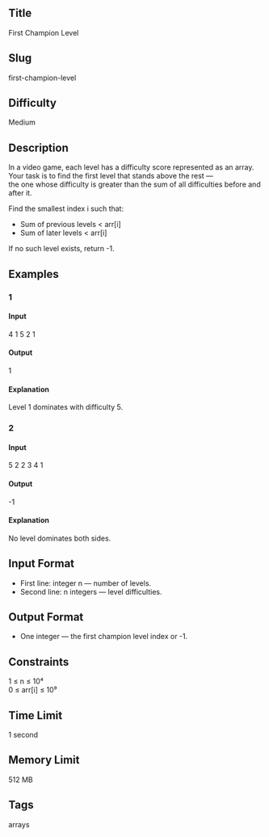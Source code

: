 ## Title

First Champion Level

## Slug

first-champion-level

## Difficulty

Medium

## Description

In a video game, each level has a difficulty score represented as an array.  
Your task is to find the first level that stands above the rest —  
the one whose difficulty is greater than the sum of all difficulties before and after it.

Find the smallest index i such that:

- Sum of previous levels < arr[i]  
- Sum of later levels < arr[i]

If no such level exists, return -1.

## Examples

### 1

#### Input
4
1 5 2 1

#### Output
1

#### Explanation
Level 1 dominates with difficulty 5.

### 2

#### Input
5
2 2 3 4 1

#### Output
-1

#### Explanation
No level dominates both sides.

## Input Format
- First line: integer n — number of levels.  
- Second line: n integers — level difficulties.

## Output Format
- One integer — the first champion level index or -1.

## Constraints
1 ≤ n ≤ 10⁴  
0 ≤ arr[i] ≤ 10⁹  

## Time Limit
1 second  

## Memory Limit
512 MB  

## Tags
arrays
